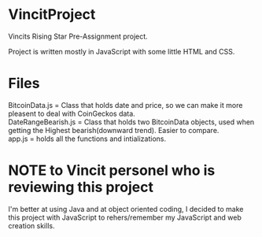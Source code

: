 # VincitProject
Vincits Rising Star Pre-Assignment project.

Project is written mostly in JavaScript with some little HTML and CSS.

# Files
BitcoinData.js = Class that holds date and price, so we can make it more pleasent to deal with CoinGeckos data.  
DateRangeBearish.js = Class that holds two BitcoinData objects, used when getting the Highest bearish(downward trend). Easier to compare.  
app.js = holds all the functions and intializations.  

# NOTE to Vincit personel who is reviewing this project
I'm better at using Java and at object oriented coding, I decided to make this project with JavaScript to rehers/remember my JavaScript and web creation skills. 
